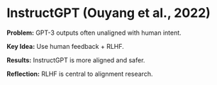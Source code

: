 # InstructGPT (Ouyang et al., 2022)
**Problem:** GPT-3 outputs often unaligned with human intent.

**Key Idea:** Use human feedback + RLHF.

**Results:** InstructGPT is more aligned and safer.

**Reflection:** RLHF is central to alignment research.
